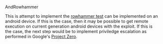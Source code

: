 AndRowhammer

This is attempt to implement the
[rowhammer test](https://github.com/google/rowhammer-test) can be implemented
on an android device. If this is the case, then it may be possible to get
remote execution on current generation android devices with the exploit. If
this is the case, the next step would be to implement priviledge escalation as
performed in Google's [Project Zero](http://googleprojectzero.blogspot.com/).

